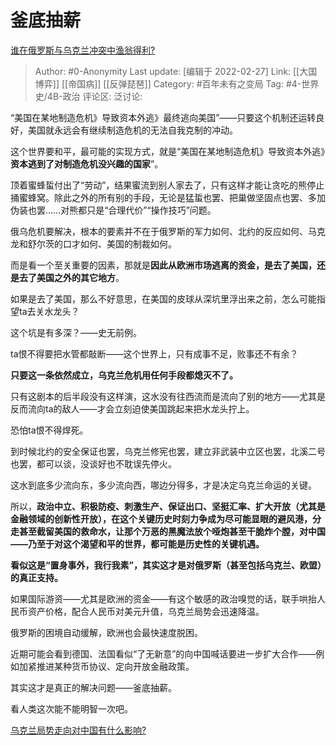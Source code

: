# 釜底抽薪
[谁在俄罗斯与乌克兰冲突中渔翁得利?](https://www.zhihu.com/question/516399382/answer/2362766404)

> Author: #0-Anonymity
> Last update: [编辑于 2022-02-27]
> Link: [[大国博弈]] [[帝国病]] [[反弹琵琶]]
> Category: #百年未有之变局
> Tag: #4-世界史/4B-政治
> 评论区:
> 泛讨论:

“美国在某地制造危机》导致资本外逃》最终逃向美国”——只要这个机制还运转良好，美国就永远会有继续制造危机的无法自我克制的冲动。

这个世界要和平，最可能的实现方式，就是“美国在某地制造危机》导致资本外逃》**资本逃到了对制造危机没兴趣的国家**”。

顶着蜜蜂蜇付出了“劳动”，结果蜜流到别人家去了，只有这样才能让贪吃的熊停止捅蜜蜂窝。除此之外的所有别的手段，无论是猛蜇也罢、把巢做坚固点也罢、多加伪装也罢……对熊都只是“合理代价”“操作技巧”问题。

俄乌危机要解决，根本的要素并不在于俄罗斯的军力如何、北约的反应如何、马克龙和舒尔茨的口才如何、美国的制裁如何。

而是看一个至关重要的因素，那就是**因此从欧洲市场逃离的资金，是去了美国，还是去了美国之外的其它地方**。

如果是去了美国，那么不好意思，在美国的皮球从深坑里浮出来之前，怎么可能指望ta去关水龙头？

这个坑是有多深？——史无前例。

ta恨不得要把水管都敲断——这个世界上，只有成事不足，败事还不有余？

**只要这一条依然成立，乌克兰危机用任何手段都熄灭不了。**

只有这剧本的后半段没有这样演，这水没有往西流而是流向了别的地方——尤其是反而流向ta的敌人——才会立刻迫使美国跳起来把水龙头拧上。

恐怕ta恨不得焊死。

到时候北约的安全保证也罢，乌克兰修宪也罢，建立非武装中立区也罢，北溪二号也罢，都可以谈，没谈好也不耽误先停火。

这水到底多少流向东，多少流向西，哪边分得多，才是决定乌克兰命运的关键。

所以，**政治中立、积极防疫、刺激生产、保证出口、坚挺汇率、扩大开放（尤其是金融领域的创新性开放），在这个关键历史时刻力争成为尽可能显眼的避风港，分走甚至截留美国的救命水，让那个万恶的黑魔法放个哑炮甚至干脆炸个膛，对中国——乃至于对这个渴望和平的世界，都可能是历史性的关键机遇。**

**看似这是“置身事外，我行我素”，其实这才是对俄罗斯（甚至包括乌克兰、欧盟）的真正支持。**

如果国际游资——尤其是欧洲的资金——有这个敏感的政治嗅觉的话，联手哄抬人民币资产价格，配合人民币对美元升值，乌克兰局势会迅速降温。

俄罗斯的困境自动缓解，欧洲也会最快速度脱困。

近期可能会看到德国、法国看似“了无新意”的向中国喊话要进一步扩大合作——例如加紧推进某种货币协议、定向开放金融政策。

其实这才是真正的解决问题——釜底抽薪。

看人类这次能不能明智一次吧。

[乌克兰局势走向对中国有什么影响?](https://www.zhihu.com/question/22923120/answer/2365595645)
